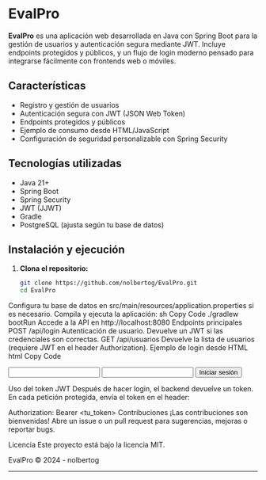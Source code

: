 # EvalPro

**EvalPro** es una aplicación web desarrollada en Java con Spring Boot para la gestión de usuarios y autenticación segura mediante JWT. Incluye endpoints protegidos y públicos, y un flujo de login moderno pensado para integrarse fácilmente con frontends web o móviles.

## Características

- Registro y gestión de usuarios
- Autenticación segura con JWT (JSON Web Token)
- Endpoints protegidos y públicos
- Ejemplo de consumo desde HTML/JavaScript
- Configuración de seguridad personalizable con Spring Security

## Tecnologías utilizadas

- Java 21+
- Spring Boot
- Spring Security
- JWT (JJWT)
- Gradle
- PostgreSQL (ajusta según tu base de datos)

## Instalación y ejecución

1. **Clona el repositorio:**
   ```sh
   git clone https://github.com/nolbertog/EvalPro.git
   cd EvalPro
Configura tu base de datos en src/main/resources/application.properties si es necesario.
Compila y ejecuta la aplicación:
sh
Copy Code
./gradlew bootRun
Accede a la API en http://localhost:8080
Endpoints principales
POST /api/login
Autenticación de usuario. Devuelve un JWT si las credenciales son correctas.
GET /api/usuarios
Devuelve la lista de usuarios (requiere JWT en el header Authorization).
Ejemplo de login desde HTML
html
Copy Code
<!-- Ver el archivo login.html en este repositorio para un ejemplo completo -->
<form id="loginForm">
  <input type="email" id="email" required>
  <input type="password" id="password" required>
  <button type="submit">Iniciar sesión</button>
</form>

Uso del token JWT
Después de hacer login, el backend devuelve un token.
En cada petición protegida, envía el token en el header:

Authorization: Bearer <tu_token>
Contribuciones
¡Las contribuciones son bienvenidas!
Abre un issue o un pull request para sugerencias, mejoras o reportar bugs.

Licencia
Este proyecto está bajo la licencia MIT.

EvalPro © 2024 - nolbertog


---
